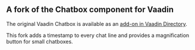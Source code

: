 ## A fork of the Chatbox component for Vaadin

The original Vaadin Chatbox is available as an [add-on in Vaadin Directory](http://vaadin.com/addon/chatbox).

This fork adds a timestamp to every chat line and provides a magnification button for small chatboxes.

